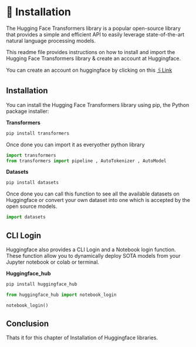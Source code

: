 
# 🤗 Installation
The Hugging Face Transformers library is a popular open-source library that provides a simple and efficient API to easily leverage state-of-the-art natural language processing models.

This readme file provides instructions on how to install and import the Hugging Face Transformers library & create an account at Huggingface.

You can create an account on huggingface by clicking on this [🖇️Link](https://huggingface.co/)

## Installation
You can install the Hugging Face Transformers library using pip, the Python package installer:

__Transformers__
```bash
pip install transformers
```
Once done you can import it as everyother python library
```python
import transformers
from transformers import pipeline , AutoTokenizer , AutoModel
```

__Datasets__
```bash
pip install datasets
```
Once done you can call this function to see all the available datasets on Huggingface or convert your own dataset into one which is accepted by the open source models.
```python
import datasets
```

## CLI Login 
Huggingface also provides a CLI Login and a Notebook login function. These function allow you to dynamically deploy SOTA models from your Jupyter notebook or colab or terminal.

__Huggingface_hub__
```bash
pip install huggingface_hub
```
```python
from huggingface_hub import notebook_login

notebook_login()
```

## Conclusion

Thats it for this chapter of Installation of Huggingface libraries. 